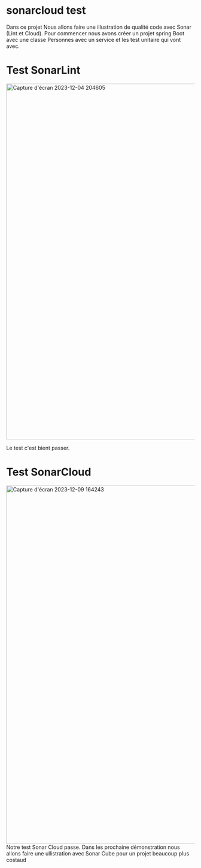 # sonarcloud test
Dans ce projet Nous allons faire une illustration de qualité code avec Sonar (Lint et Cloud).
Pour commencer nous avons créer un projet spring Boot avec une classe Personnes avec un service et les test unitaire qui vont avec.

# Test SonarLint

<img width="951" alt="Capture d'écran 2023-12-04 204605" src="https://github.com/Gakoudev/sonarTest/assets/98522554/6a02a0ed-f105-4dbd-b1f1-fb89d0aefab5">

Le test c'est bient passer.

# Test SonarCloud

<img width="958" alt="Capture d'écran 2023-12-09 164243" src="https://github.com/Gakoudev/sonarTest/assets/98522554/ce80884b-c4c4-4a46-9dd9-15d7fa45d730">
 Notre test Sonar Cloud passe.
 Dans les prochaine démonstration nous allons faire une ullistration avec Sonar Cube pour un projet beaucoup plus costaud
